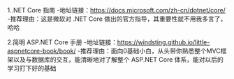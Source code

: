 1..NET Core 指南
    -地址链接：https://docs.microsoft.com/zh-cn/dotnet/core/
    -推荐理由：这是微软对 .NET Core 做出的官方指导，其重要性就不用我多言了，哈哈

2.简明 ASP.NET Core 手册
    -地址链接：https://windsting.github.io/little-aspnetcore-book/book/
    -推荐理由：面向0基础小白，从头带你熟悉整个MVC框架以及与数据库的交互，能清晰地对了解整个 ASP.NET Core 体系，能对以后的学习打下好的基础

